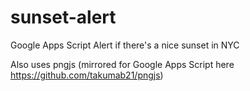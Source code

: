 # sunset-alert
Google Apps Script Alert if there's a nice sunset in NYC

Also uses pngjs (mirrored for Google Apps Script here https://github.com/takumab21/pngjs)
